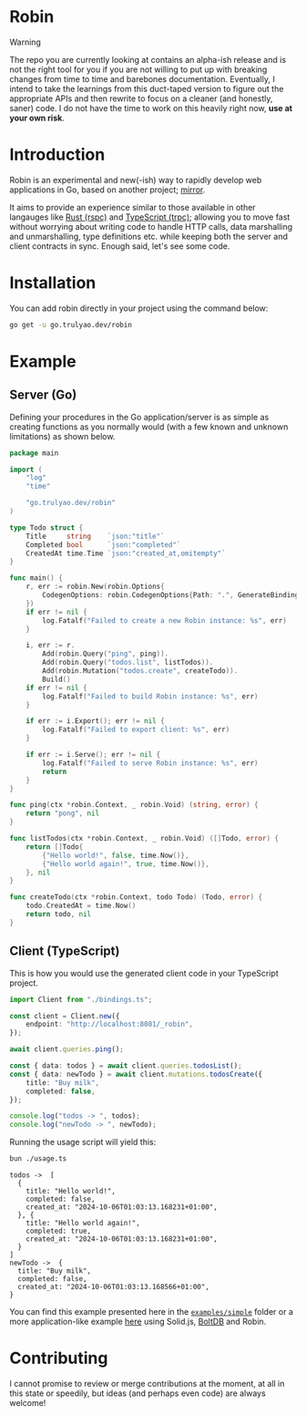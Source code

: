 # Robin

> [!WARNING]
> The repo you are currently looking at contains an alpha-ish release and is not the right tool for you if you are not willing to put up with breaking changes from time to time and barebones documentation.
> Eventually, I intend to take the learnings from this duct-taped version to figure out the appropriate APIs and then rewrite to focus on a cleaner (and honestly, saner) code. I do not have the time to work on this heavily right now, **use at your own risk**.

# Introduction

Robin is an experimental and new(-ish) way to rapidly develop web applications in Go, based on another project; [mirror](https://github.com/aosasona/mirror).

It aims to provide an experience similar to those available in other langauges like [Rust (rspc)](https://rspc.dev) and [TypeScript (trpc)](https://trpc.io); allowing you to move fast without worrying about writing code to handle HTTP calls, data marshalling and unmarshalling, type definitions etc. while keeping both the server and client contracts in sync. Enough said, let's see some code.

# Installation

You can add robin directly in your project using the command below:

```sh
go get -u go.trulyao.dev/robin
```

# Example

## Server (Go)

Defining your procedures in the Go application/server is as simple as creating functions as you normally would (with a few known and unknown limitations) as shown below.

```go
package main

import (
	"log"
	"time"

	"go.trulyao.dev/robin"
)

type Todo struct {
	Title     string    `json:"title"`
	Completed bool      `json:"completed"`
	CreatedAt time.Time `json:"created_at,omitempty"`
}

func main() {
	r, err := robin.New(robin.Options{
		CodegenOptions: robin.CodegenOptions{Path: ".", GenerateBindings: true},
	})
	if err != nil {
		log.Fatalf("Failed to create a new Robin instance: %s", err)
	}

	i, err := r.
		Add(robin.Query("ping", ping)).
		Add(robin.Query("todos.list", listTodos)).
		Add(robin.Mutation("todos.create", createTodo)).
		Build()
	if err != nil {
		log.Fatalf("Failed to build Robin instance: %s", err)
	}

	if err := i.Export(); err != nil {
		log.Fatalf("Failed to export client: %s", err)
	}

	if err := i.Serve(); err != nil {
		log.Fatalf("Failed to serve Robin instance: %s", err)
		return
	}
}

func ping(ctx *robin.Context, _ robin.Void) (string, error) {
	return "pong", nil
}

func listTodos(ctx *robin.Context, _ robin.Void) ([]Todo, error) {
	return []Todo{
		{"Hello world!", false, time.Now()},
		{"Hello world again!", true, time.Now()},
	}, nil
}

func createTodo(ctx *robin.Context, todo Todo) (Todo, error) {
	todo.CreatedAt = time.Now()
	return todo, nil
}
```

## Client (TypeScript)

This is how you would use the generated client code in your TypeScript project.

```typescript
import Client from "./bindings.ts";

const client = Client.new({
	endpoint: "http://localhost:8081/_robin",
});

await client.queries.ping();

const { data: todos } = await client.queries.todosList();
const { data: newTodo } = await client.mutations.todosCreate({
	title: "Buy milk",
	completed: false,
});

console.log("todos -> ", todos);
console.log("newTodo -> ", newTodo);
```

Running the usage script will yield this:

```sh
bun ./usage.ts
```

```text
todos ->  [
  {
    title: "Hello world!",
    completed: false,
    created_at: "2024-10-06T01:03:13.168231+01:00",
  }, {
    title: "Hello world again!",
    completed: true,
    created_at: "2024-10-06T01:03:13.168231+01:00",
  }
]
newTodo ->  {
  title: "Buy milk",
  completed: false,
  created_at: "2024-10-06T01:03:13.168566+01:00",
}
```

You can find this example presented here in the [`examples/simple`](./examples/simple) folder or a more application-like example [here](https://github.com/aosasona/robin-todo) using Solid.js, [BoltDB](https://github.com/etcd-io/bbolt) and Robin.

# Contributing

I cannot promise to review or merge contributions at the moment, at all in this state or speedily, but ideas (and perhaps even code) are always welcome!
